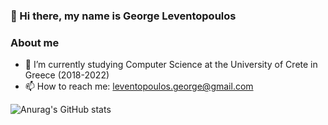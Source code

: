 ### 👋 Hi there, my name is George Leventopoulos


### About me
- 🔭 I’m currently studying Computer Science at the University of Crete in Greece (2018-2022)
- 📫 How to reach me: leventopoulos.george@gmail.com

![Anurag's GitHub stats](https://github-readme-stats.vercel.app/api?username=georgeleve&theme=prussian&show_icons=true)
